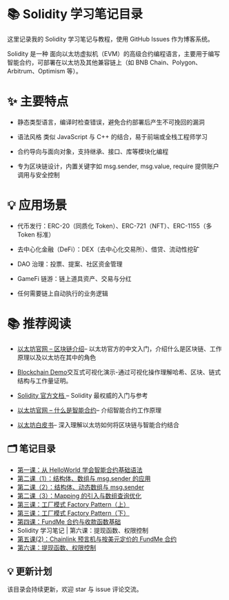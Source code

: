# 📚 Solidity 学习笔记目录

这里记录我的 Solidity 学习笔记与教程，使用 GitHub Issues 作为博客系统。

Solidity 是一种 面向以太坊虚拟机（EVM）的高级合约编程语言，主要用于编写智能合约，可部署在以太坊及其他兼容链上（如 BNB Chain、Polygon、Arbitrum、Optimism 等）。

# ✨ 主要特点
- 静态类型语言，编译时检查错误，避免合约部署后产生不可挽回的漏洞

- 语法风格 类似 JavaScript 与 C++ 的结合，易于前端或全栈工程师学习

- 合约导向与面向对象，支持继承、接口、库等模块化编程

- 专为区块链设计，内置关键字如 msg.sender, msg.value, require 提供账户调用与安全控制

# 💡 应用场景
- 代币发行：ERC-20（同质化 Token）、ERC-721（NFT）、ERC-1155（多 Token 标准）

- 去中心化金融（DeFi）：DEX（去中心化交易所）、借贷、流动性挖矿

- DAO 治理：投票、提案、社区资金管理

- GameFi 链游：链上道具资产、交易与分红

- 任何需要链上自动执行的业务逻辑

# 📚 推荐阅读
- [以太坊官网 – 区块链介绍](https://ethereum.org/zh/developers/docs/intro-to-ethereum/)– 以太坊官方的中文入门，介绍什么是区块链、工作原理以及以太坊在其中的角色

- [Blockchain Demo](https://andersbrownworth.com/blockchain/)交互式可视化演示-通过可视化操作理解哈希、区块、链式结构与工作量证明。
  
- [Solidity 官方文档 ](https://docs.soliditylang.org/)– Solidity 最权威的入门与参考

- [以太坊官网 – 什么是智能合约](https://ethereum.org/zh/developers/docs/smart-contracts/)– 介绍智能合约工作原理
  
- [以太坊白皮书](https://ethereum.org/en/whitepaper/)– 深入理解以太坊如何将区块链与智能合约结合


## 🗂️ 笔记目录

- [第一课：从 HelloWorld 学会智能合约基础语法](https://github.com/Cherryctl/Solidity-study-notes/issues/1)
- [第二课（1）：结构体、数组与 msg.sender 的应用](https://github.com/Cherryctl/Solidity-study-notes/issues/2)
- [第二课（2）：结构体、动态数组与 msg.sender](https://github.com/Cherryctl/Solidity-study-notes/issues/3)
- [第二课（3）：Mapping 的引入与数组查询优化](https://github.com/Cherryctl/Solidity-study-notes/issues/4)
- [第三课：工厂模式 Factory Pattern（上）](https://github.com/Cherryctl/Solidity-study-notes/issues/5)
- [第三课：工厂模式 Factory Pattern（下）](https://github.com/Cherryctl/Solidity-study-notes/issues/6)
- [第四课：FundMe 合约与收款函数基础](https://github.com/Cherryctl/Solidity-study-notes/issues/7)
- Solidity 学习笔记 | 第六课：提现函数、权限控制
- [第五课(2)：Chainlink 预言机与按美元定价的 FundMe 合约](https://github.com/Cherryctl/Solidity-study-notes/issues/9)
- [第六课：提现函数、权限控制](https://github.com/Cherryctl/Solidity-study-notes/issues/10)

## 💡 更新计划

该目录会持续更新，欢迎 star 与 issue 评论交流。

